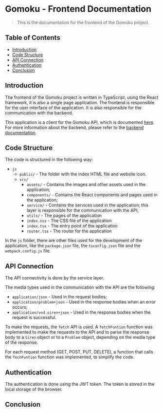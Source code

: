 # Gomoku - Frontend Documentation

> This is the documentation for the frontend of the Gomoku project.

## Table of Contents

- [Introduction](#introduction)
- [Code Structure](#code-structure)
- [API Connection](#api-connection)
- [Authentication](#authentication)
- [Conclusion](#conclusion)

## Introduction

The frontend of the Gomoku project is written in TypeScript, using the React framework, it is also a single page application.
The frontend is responsible for the user interface of the application. 
It is also responsible for the communication with the backend.

This application is a client for the Gomoku API, which is documented [here](../../docs/API-doc.md).
For more information about the backend, please refer to the [backend documentation](../jvm/README.md).

## Code Structure

The code is structured in the following way:

- `js`
  - `public/` - The folder with the index HTML file and website icon.
  - `src/`
    - `assets/` - Contains the images and other assets used in the application;
    - `components/` - Contains the React components and pages used in the application;
    - `service/` - Contains the services used in the application; this layer is responsible for the communication
      with the API;
    - `utils/` - The pages of the application
    - `index.css` - The CSS file of the application
    - `index.tsx` - The entry point of the application
    - `router.tsx` - The router for the application

In the `js` folder, there are other files used for the development of the application, like the `package.json` file,
the `tsconfig.json` file and the `webpack.config.js` file.

## API Connection

The API connectivity is done by the service layer.

The media types used in the communication with the API are the following:

* `application/json` - Used in the request bodies;
* `application/problem+json` - Used in the response bodies when an error occurs;
* `application/vnd.siren+json` - Used in the response bodies when the request is successful.

To make the requests, the `fetch` API is used. A `fetchFuntion` function was implemented to make the requests to the API
and to parse the response body to a `Siren` object or to a `Problem` object, depending on the media type of the response.

For each request method (GET, POST, PUT, DELETE), a function that calls the `fechFuntion` function was implemented, to
simplify the code.


## Authentication

The authentication is done using the JWT token. The token is stored in the local storage of the browser.

## Conclusion

